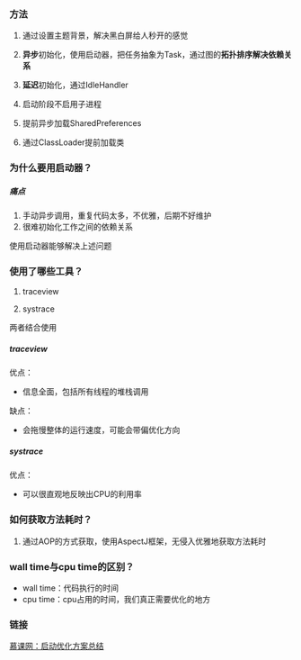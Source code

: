 ### 方法
1. 通过设置主题背景，解决黑白屏给人秒开的感觉

2. **异步**初始化，使用启动器，把任务抽象为Task，通过图的**拓扑排序解决依赖关系**

3. **延迟**初始化，通过IdleHandler

4. 启动阶段不启用子进程

5. 提前异步加载SharedPreferences

6. 通过ClassLoader提前加载类

### 为什么要用启动器？
##### 痛点
1. 手动异步调用，重复代码太多，不优雅，后期不好维护
2. 很难初始化工作之间的依赖关系

使用启动器能够解决上述问题

### 使用了哪些工具？
1. traceview

2. systrace

两者结合使用  

##### traceview
优点：

* 信息全面，包括所有线程的堆栈调用

缺点：

* 会拖慢整体的运行速度，可能会带偏优化方向

##### systrace
优点：

* 可以很直观地反映出CPU的利用率

### 如何获取方法耗时？
1. 通过AOP的方式获取，使用AspectJ框架，无侵入优雅地获取方法耗时

### wall time与cpu time的区别？

* wall time：代码执行的时间
* cpu time：cpu占用的时间，我们真正需要优化的地方

### 链接
[慕课网：启动优化方案总结](https://coding.imooc.com/lesson/308.html#mid=22050)
